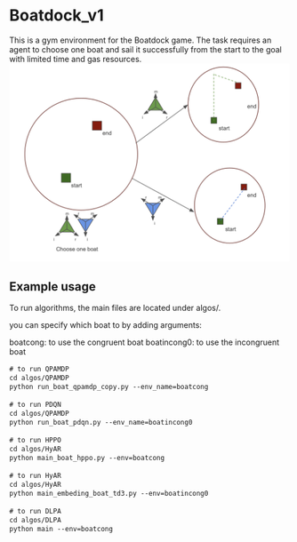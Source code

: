 # Boatdock_v1
This is a gym environment for the Boatdock game. The task requires an agent to choose one boat and sail it successfully from the start to the goal with limited time and gas resources. 
![task overview](img/boat_task.png)

## Example usage
To run algorithms, the main files are located under algos/.

you can specify which boat to by adding arguments:

boatcong: to use the congruent boat
boatincong0: to use the incongruent boat

```
# to run QPAMDP
cd algos/QPAMDP
python run_boat_qpamdp_copy.py --env_name=boatcong

# to run PDQN
cd algos/QPAMDP
python run_boat_pdqn.py --env_name=boatincong0

# to run HPPO
cd algos/HyAR
python main_boat_hppo.py --env=boatcong

# to run HyAR
cd algos/HyAR
python main_embeding_boat_td3.py --env=boatincong0

# to run DLPA
cd algos/DLPA
python main --env=boatcong
```


